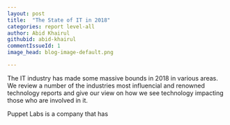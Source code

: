 ```yaml
---
layout: post
title:  "The State of IT in 2018"
categories: report level-all
author: Abid Khairul
githubid: abid-khairul
commentIssueId: 1
image_head: blog-image-default.png

---
```


The IT industry has made some massive bounds in 2018 in various areas. We review a number of the industries most influencial and renowned technology reports and give our view on how we see technology impacting those who are involved in it.

Puppet Labs is a company that has 
